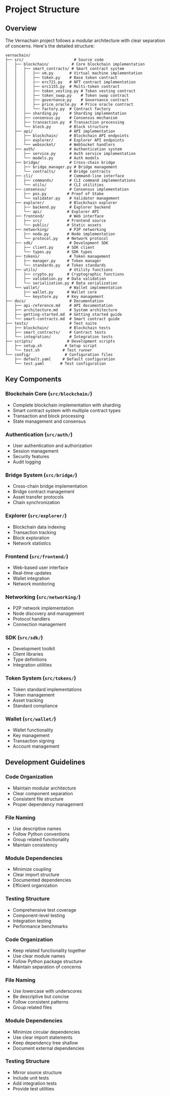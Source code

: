 # Project Structure

## Overview

The Vernachain project follows a modular architecture with clear separation of concerns. Here's the detailed structure:

```
vernachain/
├── src/                      # Source code
│   ├── blockchain/          # Core blockchain implementation
│   │   ├── smart_contracts/ # Smart contract system
│   │   │   ├── vm.py       # Virtual machine implementation
│   │   │   ├── token.py    # Base token contract
│   │   │   ├── erc721.py   # NFT contract implementation
│   │   │   ├── erc1155.py  # Multi-token contract
│   │   │   ├── token_vesting.py # Token vesting contract
│   │   │   ├── token_swap.py    # Token swap contract
│   │   │   ├── governance.py    # Governance contract
│   │   │   ├── price_oracle.py  # Price oracle contract
│   │   │   └── factory.py  # Contract factory
│   │   ├── sharding.py     # Sharding implementation
│   │   ├── consensus.py    # Consensus mechanism
│   │   ├── transaction.py  # Transaction processing
│   │   └── block.py        # Block structure
│   ├── api/                # API implementation
│   │   ├── blockchain/     # Blockchain API endpoints
│   │   ├── explorer/       # Explorer API endpoints
│   │   └── websocket/      # WebSocket handlers
│   ├── auth/               # Authentication system
│   │   ├── service.py      # Auth service implementation
│   │   └── models.py       # Auth models
│   ├── bridge/             # Cross-chain bridge
│   │   ├── bridge_manager.py # Bridge management
│   │   └── contracts/      # Bridge contracts
│   ├── cli/                # Command-line interface
│   │   ├── commands/       # CLI command implementations
│   │   └── utils/          # CLI utilities
│   ├── consensus/          # Consensus implementation
│   │   ├── pos.py         # Proof of Stake
│   │   └── validator.py    # Validator management
│   ├── explorer/           # Blockchain explorer
│   │   ├── backend.py      # Explorer backend
│   │   └── api/           # Explorer API
│   ├── frontend/           # Web interface
│   │   ├── src/           # Frontend source
│   │   └── public/        # Static assets
│   ├── networking/         # P2P networking
│   │   ├── node.py        # Node implementation
│   │   └── protocol.py    # Network protocol
│   ├── sdk/                # Development SDK
│   │   ├── client.py      # SDK client
│   │   └── types.py       # SDK types
│   ├── tokens/             # Token management
│   │   ├── manager.py     # Token manager
│   │   └── standards.py   # Token standards
│   ├── utils/              # Utility functions
│   │   ├── crypto.py      # Cryptographic functions
│   │   ├── validation.py  # Data validation
│   │   └── serialization.py # Data serialization
│   └── wallet/             # Wallet implementation
│       ├── wallet.py      # Wallet core
│       └── keystore.py    # Key management
├── docs/                   # Documentation
│   ├── api-reference.md    # API documentation
│   ├── architecture.md     # System architecture
│   ├── getting-started.md  # Getting started guide
│   └── smart-contracts.md  # Smart contract guide
├── tests/                  # Test suite
│   ├── blockchain/         # Blockchain tests
│   ├── smart_contracts/    # Contract tests
│   └── integration/        # Integration tests
├── scripts/               # Development scripts
│   ├── setup.sh          # Setup script
│   └── test.sh          # Test runner
└── config/               # Configuration files
    ├── default.yaml     # Default configuration
    └── test.yaml       # Test configuration
```

## Key Components

### Blockchain Core (`src/blockchain/`)
- Complete blockchain implementation with sharding
- Smart contract system with multiple contract types
- Transaction and block processing
- State management and consensus

### Authentication (`src/auth/`)
- User authentication and authorization
- Session management
- Security features
- Audit logging

### Bridge System (`src/bridge/`)
- Cross-chain bridge implementation
- Bridge contract management
- Asset transfer protocols
- Chain synchronization

### Explorer (`src/explorer/`)
- Blockchain data indexing
- Transaction tracking
- Block exploration
- Network statistics

### Frontend (`src/frontend/`)
- Web-based user interface
- Real-time updates
- Wallet integration
- Network monitoring

### Networking (`src/networking/`)
- P2P network implementation
- Node discovery and management
- Protocol handlers
- Connection management

### SDK (`src/sdk/`)
- Development toolkit
- Client libraries
- Type definitions
- Integration utilities

### Token System (`src/tokens/`)
- Token standard implementations
- Token management
- Asset tracking
- Standard compliance

### Wallet (`src/wallet/`)
- Wallet functionality
- Key management
- Transaction signing
- Account management

## Development Guidelines

### Code Organization
- Maintain modular architecture
- Clear component separation
- Consistent file structure
- Proper dependency management

### File Naming
- Use descriptive names
- Follow Python conventions
- Group related functionality
- Maintain consistency

### Module Dependencies
- Minimize coupling
- Clear import structure
- Documented dependencies
- Efficient organization

### Testing Structure
- Comprehensive test coverage
- Component-level testing
- Integration testing
- Performance benchmarks

### Code Organization
- Keep related functionality together
- Use clear module names
- Follow Python package structure
- Maintain separation of concerns

### File Naming
- Use lowercase with underscores
- Be descriptive but concise
- Follow consistent patterns
- Group related files

### Module Dependencies
- Minimize circular dependencies
- Use clear import statements
- Keep dependency tree shallow
- Document external dependencies

### Testing Structure
- Mirror source structure
- Include unit tests
- Add integration tests
- Provide test utilities 